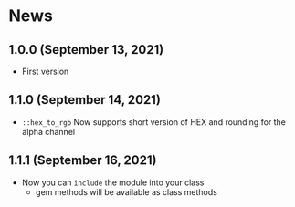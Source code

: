 # News

## 1.0.0 (September 13, 2021)

  * First version
  
## 1.1.0 (September 14, 2021)

  * `::hex_to_rgb` Now supports short version of HEX and rounding for the alpha channel

## 1.1.1 (September 16, 2021)

  * Now you can `include` the module into your class
    * gem methods will be available as class methods
